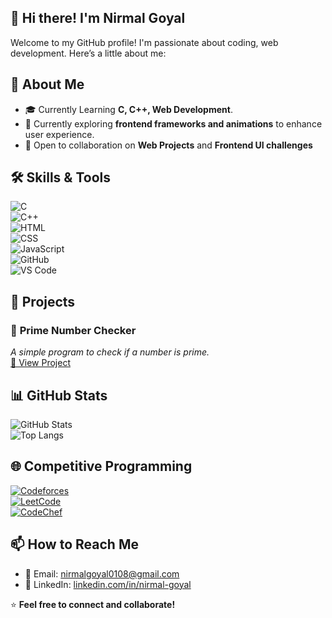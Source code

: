 ## 👋 Hi there! I'm Nirmal Goyal

Welcome to my GitHub profile! I'm passionate about coding, web development. Here’s a little about me:  

## 🚀 About Me  
- 🎓 Currently Learning **C, C++, Web Development**.    
- 🌱 Currently exploring **frontend frameworks and animations** to enhance user experience.  
- 🤝 Open to collaboration on **Web Projects** and **Frontend UI challenges**  

## 🛠️ Skills & Tools  
![C](https://img.shields.io/badge/-C-00599C?style=flat&logo=c)  
![C++](https://img.shields.io/badge/-C++-00599C?style=flat&logo=cplusplus&logoColor=white)  
![HTML](https://img.shields.io/badge/-HTML5-E34F26?style=flat&logo=html5&logoColor=white)  
![CSS](https://img.shields.io/badge/-CSS3-1572B6?style=flat&logo=css3)  
![JavaScript](https://img.shields.io/badge/-JavaScript-F7DF1E?style=flat&logo=javascript&logoColor=black)  
![GitHub](https://img.shields.io/badge/-GitHub-181717?style=flat&logo=github)  
![VS Code](https://img.shields.io/badge/-VSCode-007ACC?style=flat&logo=visual-studio-code)

## 📌 Projects  
### 🔢 **Prime Number Checker**  
*A simple program to check if a number is prime.*  
[🔗 View Project](https://prime-number-checker-six.vercel.app/) 

## 📊 GitHub Stats  
![GitHub Stats](https://github-readme-stats.vercel.app/api?username=Nirmal-Goyal&show_icons=true&theme=radical)  
![Top Langs](https://github-readme-stats.vercel.app/api/top-langs/?username=Nirmal-Goyal&layout=compact)

## 🌐 Competitive Programming  
[![Codeforces](https://img.shields.io/badge/Codeforces-Blue?logo=codeforces)](https://codeforces.com/profile/Nirmal-Goyal)  
[![LeetCode](https://img.shields.io/badge/LeetCode-FFA116?style=flat&logo=leetcode&logoColor=black)](https://leetcode.com/Nirmal-Goyal/)  
[![CodeChef](https://img.shields.io/badge/CodeChef-5B4638?style=flat&logo=codechef&logoColor=white)](https://www.codechef.com/users/nirmalgoyal)

## 📫 How to Reach Me  
- 📧 Email: [nirmalgoyal0108@gmail.com](mailto:nirmalgoyal0108@gmail.com)  
- 🔗 LinkedIn: [linkedin.com/in/nirmal-goyal](https://www.linkedin.com/in/nirmalgoyal)

⭐ **Feel free to connect and collaborate!**  
